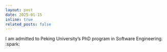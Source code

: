 ```yaml
---
layout: post
date: 2025-01-15
inline: true
related_posts: false
---
```


I am admitted to Peking University’s PhD program in Software Engineering. :spark: